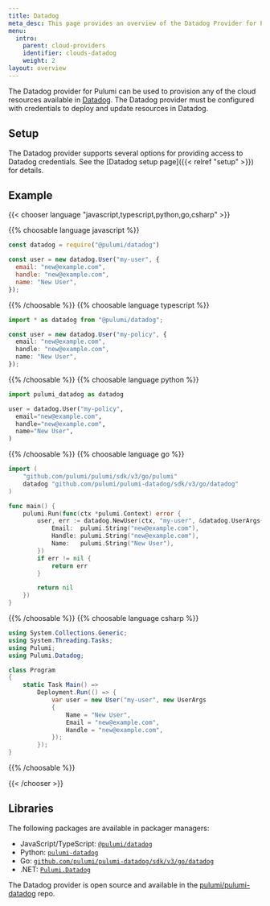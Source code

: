 ```yaml
---
title: Datadog
meta_desc: This page provides an overview of the Datadog Provider for Pulumi.
menu:
  intro:
    parent: cloud-providers
    identifier: clouds-datadog
    weight: 2
layout: overview
---
```


The Datadog provider for Pulumi can be used to provision any of the cloud resources available in [Datadog](https://datadoghq.com/).
The Datadog provider must be configured with credentials to deploy and update resources in Datadog.

## Setup

The Datadog provider supports several options for providing access to Datadog credentials.  See the [Datadog setup page]({{< relref "setup" >}}) for details.

## Example

{{< chooser language "javascript,typescript,python,go,csharp" >}}

{{% choosable language javascript %}}

```javascript
const datadog = require("@pulumi/datadog")

const user = new datadog.User("my-user", {
  email: "new@example.com",
  handle: "new@example.com",
  name: "New User",
});
```

{{% /choosable %}}
{{% choosable language typescript %}}

```typescript
import * as datadog from "@pulumi/datadog";

const user = new datadog.User("my-policy", {
  email: "new@example.com",
  handle: "new@example.com",
  name: "New User",
});
```

{{% /choosable %}}
{{% choosable language python %}}

```python
import pulumi_datadog as datadog

user = datadog.User("my-policy",
  email="new@example.com",
  handle="new@example.com",
  name="New User",
)
```

{{% /choosable %}}
{{% choosable language go %}}

```go
import (
	"github.com/pulumi/pulumi/sdk/v3/go/pulumi"
	datadog "github.com/pulumi/pulumi-datadog/sdk/v3/go/datadog"
)

func main() {
	pulumi.Run(func(ctx *pulumi.Context) error {
		user, err := datadog.NewUser(ctx, "my-user", &datadog.UserArgs{
			Email:  pulumi.String("new@example.com"),
			Handle: pulumi.String("new@example.com"),
			Name:   pulumi.String("New User"),
		})
		if err != nil {
			return err
		}

		return nil
	})
}

```

{{% /choosable %}}
{{% choosable language csharp %}}

```csharp
using System.Collections.Generic;
using System.Threading.Tasks;
using Pulumi;
using Pulumi.Datadog;

class Program
{
    static Task Main() =>
        Deployment.Run(() => {
            var user = new User("my-user", new UserArgs
            {
                Name = "New User",
                Email = "new@example.com",
                Handle = "new@example.com",
            });
        });
}
```

{{% /choosable %}}

{{< /chooser >}}

## Libraries

The following packages are available in packager managers:

* JavaScript/TypeScript: [`@pulumi/datadog`](https://www.npmjs.com/package/@pulumi/datadog)
* Python: [`pulumi-datadog`](https://pypi.org/project/pulumi-datadog/)
* Go: [`github.com/pulumi/pulumi-datadog/sdk/v3/go/datadog`](https://github.com/pulumi/pulumi-datadog)
* .NET: [`Pulumi.Datadog`](https://www.nuget.org/packages/Pulumi.Datadog)

The Datadog provider is open source and available in the [pulumi/pulumi-datadog](https://github.com/pulumi/pulumi-datadog) repo.
